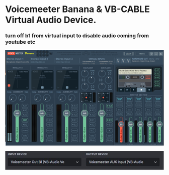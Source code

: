# Voicemeeter Banana & VB-CABLE Virtual Audio Device.
### turn off b1 from virtual input to disable audio coming from youtube etc
![1t](https://raw.githubusercontent.com/mhalfaraby/voicemeeter/main/voicemeeter%20banana.png)

![2](https://raw.githubusercontent.com/mhalfaraby/voicemeeter/main/voicemeeter%20banana2.JPG)

